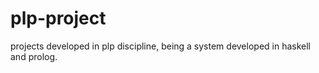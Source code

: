 # plp-project
projects developed in plp discipline, being a system developed in haskell and prolog.
